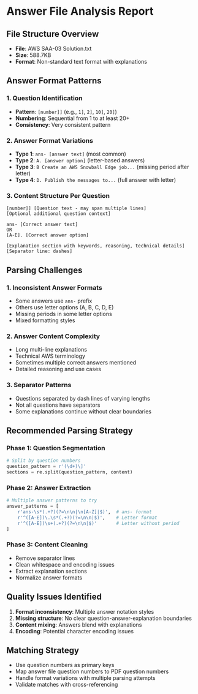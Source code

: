 # Answer File Analysis Report

## File Structure Overview
- **File**: AWS SAA-03 Solution.txt
- **Size**: 588.7KB
- **Format**: Non-standard text format with explanations

## Answer Format Patterns

### 1. Question Identification
- **Pattern**: `[number]]` (e.g., `1]`, `2]`, `10]`, `20]`)
- **Numbering**: Sequential from 1 to at least 20+
- **Consistency**: Very consistent pattern

### 2. Answer Format Variations
- **Type 1**: `ans- [answer text]` (most common)
- **Type 2**: `A. [answer option]` (letter-based answers)
- **Type 3**: `B Create an AWS Snowball Edge job...` (missing period after letter)
- **Type 4**: `D. Publish the messages to...` (full answer with letter)

### 3. Content Structure Per Question
```
[number]] [Question text - may span multiple lines]
[Optional additional question context]

ans- [Correct answer text]
OR
[A-E]. [Correct answer option]

[Explanation section with keywords, reasoning, technical details]
[Separator line: dashes]
```

## Parsing Challenges

### 1. Inconsistent Answer Formats
- Some answers use `ans-` prefix
- Others use letter options (A, B, C, D, E)
- Missing periods in some letter options
- Mixed formatting styles

### 2. Answer Content Complexity
- Long multi-line explanations
- Technical AWS terminology
- Sometimes multiple correct answers mentioned
- Detailed reasoning and use cases

### 3. Separator Patterns
- Questions separated by dash lines of varying lengths
- Not all questions have separators
- Some explanations continue without clear boundaries

## Recommended Parsing Strategy

### Phase 1: Question Segmentation
```python
# Split by question numbers
question_pattern = r'(\d+)\]'
sections = re.split(question_pattern, content)
```

### Phase 2: Answer Extraction
```python
# Multiple answer patterns to try
answer_patterns = [
    r'ans-\s*(.+?)(?=\n\n|\n[A-Z]|$)',  # ans- format
    r'^([A-E])\.\s*(.+?)(?=\n\n|$)',    # Letter format
    r'^([A-E])\s+(.+?)(?=\n\n|$)'       # Letter without period
]
```

### Phase 3: Content Cleaning
- Remove separator lines
- Clean whitespace and encoding issues
- Extract explanation sections
- Normalize answer formats

## Quality Issues Identified
1. **Format inconsistency**: Multiple answer notation styles
2. **Missing structure**: No clear question-answer-explanation boundaries
3. **Content mixing**: Answers blend with explanations
4. **Encoding**: Potential character encoding issues

## Matching Strategy
- Use question numbers as primary keys
- Map answer file question numbers to PDF question numbers
- Handle format variations with multiple parsing attempts
- Validate matches with cross-referencing